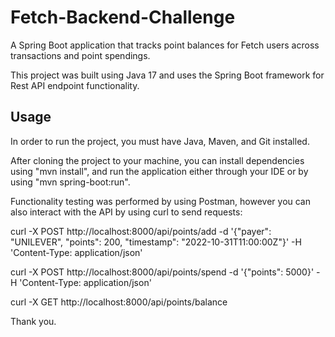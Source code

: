 # Fetch-Backend-Challenge
A Spring Boot application that tracks point balances for Fetch users across transactions and point spendings.

This project was built using Java 17 and uses the Spring Boot framework for Rest API endpoint functionality. 

## Usage
In order to run the project, you must have Java, Maven, and Git installed.

After cloning the project to your machine, you can install dependencies using "mvn install", and run the application either through your IDE or by using "mvn spring-boot:run".

Functionality testing was performed by using Postman, however you can also interact with the API by using curl to send requests:

curl -X POST http://localhost:8000/api/points/add -d '{"payer": "UNILEVER", "points": 200, "timestamp": "2022-10-31T11:00:00Z"}' -H 'Content-Type: application/json'

curl -X POST http://localhost:8000/api/points/spend -d '{"points": 5000}' -H 'Content-Type: application/json'

curl -X GET http://localhost:8000/api/points/balance 

Thank you.
